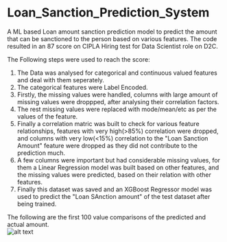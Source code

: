 # Loan_Sanction_Prediction_System
A ML based Loan amount sanction prediction model to predict the amount that can be sanctioned to the person based on various features.
The code resulted in an 87 score on CIPLA Hiring test for Data Scientist role on D2C.

The Following steps were used to reach the score:
1. The Data was analysed for categorical and continuous valued features and deal with them seperately.
2. The categorical features were Label Encoded.
3. Firstly, the missing values were handled, columns with large amount of missing values were droppped, after analysing their correlation factors.
4. The rest missing values were replaced with mode/mean/etc as per the values of the feature.
5. Finally a correlation matric was built to check for various feature relationships, features with very high(>85%) correlation were dropped, and columns with very    low(<15%) correlation to the "Loan Sanction Amount" feature were dropped as they did not contribute to the prediction much.
6. A few columns were important but had considerable missing values, for them a Linear Regression model was built based on other features, and the missing values      were predicted, based on their relation with other features.
7. Finally this dataset was saved and an XGBoost Regressor model was used to predict the "Loan SAnction amount" of the test dataset after being trained.

The following are the first 100 value comparisons of the predicted and actual amount.\
![alt text]()
